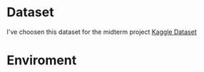 # Dataset
I've choosen this dataset for the midterm project [Kaggle Dataset](https://www.kaggle.com/datasets/geomack/spotifyclassification)

# Enviroment


